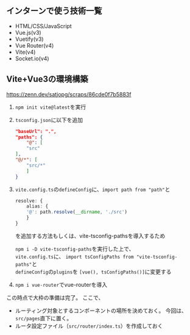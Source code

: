 ## インターンで使う技術一覧
- HTML/CSS/JavaScript
- Vue.js(v3)
- Vuetify(v3)
- Vue Router(v4)
- Vite(v4)
- Socket.io(v4)

## Vite+Vue3の環境構築
https://zenn.dev/satjopg/scraps/86cde0f7b5883f
1. `npm init vite@latest`を実行
2. `tsconfig.json`に以下を追加
    ```json
    "baseUrl": ".",
    "paths": {
        "@": [
        "src"
    ],
    "@/*": [
        "src/*"
        ]
    }
    ```
3. `vite.config.ts`の`defineConfig`に、`import path from "path"`と
    ```ts
    resolve: {
        alias: {
        '@': path.resolve(__dirname, './src')
        }
    }
    ```
    を追加する方法もしくは、vite-tsconfig-pathsを導入するため<br/>

    `npm i -D vite-tsconfig-paths`を実行した上で、<br />`vite.config.ts`に、
    `import tsConfigPaths from "vite-tsconfig-paths"`と<br />`defineConfig`の`plugins`を
    `[vue(), tsConfigPaths()]`に変更する
4. `npm i vue-router`でvue-routerを導入

この時点で大枠の準備は完了。
ここで、
 - ルーティング対象とするコンポーネントの場所を決めておく。
今回は、
`src/pages`直下に置く。
- ルータ設定ファイル（`src/router/index.ts`）を作成しておく
